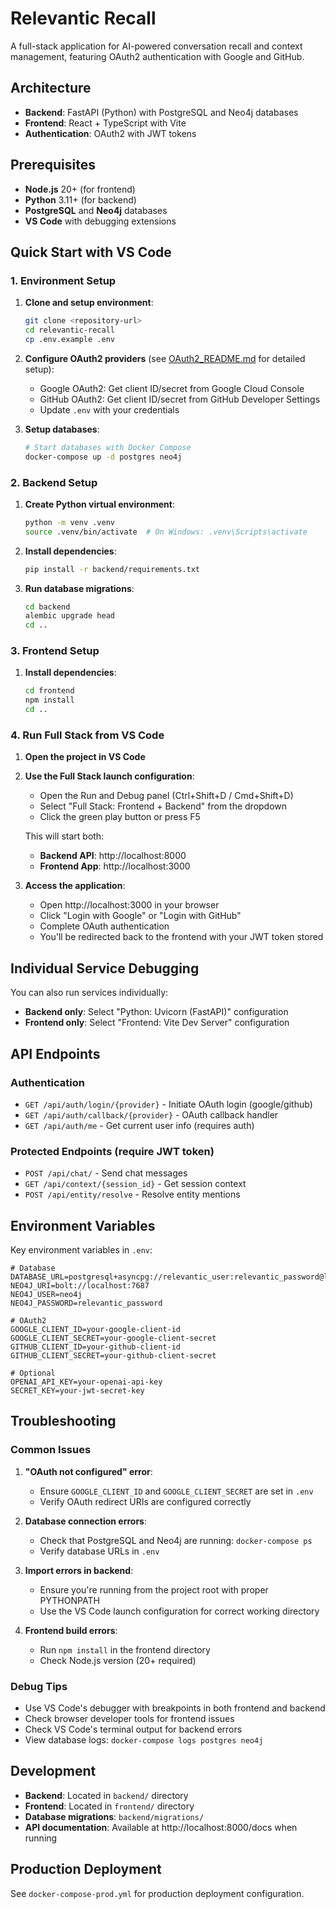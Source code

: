 # Relevantic Recall

A full-stack application for AI-powered conversation recall and context management, featuring OAuth2 authentication with Google and GitHub.

## Architecture

- **Backend**: FastAPI (Python) with PostgreSQL and Neo4j databases
- **Frontend**: React + TypeScript with Vite
- **Authentication**: OAuth2 with JWT tokens

## Prerequisites

- **Node.js** 20+ (for frontend)
- **Python** 3.11+ (for backend)
- **PostgreSQL** and **Neo4j** databases
- **VS Code** with debugging extensions

## Quick Start with VS Code

### 1. Environment Setup

1. **Clone and setup environment**:
   ```bash
   git clone <repository-url>
   cd relevantic-recall
   cp .env.example .env
   ```

2. **Configure OAuth2 providers** (see [OAuth2_README.md](OAuth2_README.md) for detailed setup):
   - Google OAuth2: Get client ID/secret from Google Cloud Console
   - GitHub OAuth2: Get client ID/secret from GitHub Developer Settings
   - Update `.env` with your credentials

3. **Setup databases**:
   ```bash
   # Start databases with Docker Compose
   docker-compose up -d postgres neo4j
   ```

### 2. Backend Setup

1. **Create Python virtual environment**:
   ```bash
   python -m venv .venv
   source .venv/bin/activate  # On Windows: .venv\Scripts\activate
   ```

2. **Install dependencies**:
   ```bash
   pip install -r backend/requirements.txt
   ```

3. **Run database migrations**:
   ```bash
   cd backend
   alembic upgrade head
   cd ..
   ```

### 3. Frontend Setup

1. **Install dependencies**:
   ```bash
   cd frontend
   npm install
   cd ..
   ```

### 4. Run Full Stack from VS Code

1. **Open the project in VS Code**

2. **Use the Full Stack launch configuration**:
   - Open the Run and Debug panel (Ctrl+Shift+D / Cmd+Shift+D)
   - Select "Full Stack: Frontend + Backend" from the dropdown
   - Click the green play button or press F5

   This will start both:
   - **Backend API**: http://localhost:8000
   - **Frontend App**: http://localhost:3000

3. **Access the application**:
   - Open http://localhost:3000 in your browser
   - Click "Login with Google" or "Login with GitHub"
   - Complete OAuth authentication
   - You'll be redirected back to the frontend with your JWT token stored

## Individual Service Debugging

You can also run services individually:

- **Backend only**: Select "Python: Uvicorn (FastAPI)" configuration
- **Frontend only**: Select "Frontend: Vite Dev Server" configuration

## API Endpoints

### Authentication
- `GET /api/auth/login/{provider}` - Initiate OAuth login (google/github)
- `GET /api/auth/callback/{provider}` - OAuth callback handler
- `GET /api/auth/me` - Get current user info (requires auth)

### Protected Endpoints (require JWT token)
- `POST /api/chat/` - Send chat messages
- `GET /api/context/{session_id}` - Get session context
- `POST /api/entity/resolve` - Resolve entity mentions

## Environment Variables

Key environment variables in `.env`:

```env
# Database
DATABASE_URL=postgresql+asyncpg://relevantic_user:relevantic_password@localhost:5432/relevantic_recall
NEO4J_URI=bolt://localhost:7687
NEO4J_USER=neo4j
NEO4J_PASSWORD=relevantic_password

# OAuth2
GOOGLE_CLIENT_ID=your-google-client-id
GOOGLE_CLIENT_SECRET=your-google-client-secret
GITHUB_CLIENT_ID=your-github-client-id
GITHUB_CLIENT_SECRET=your-github-client-secret

# Optional
OPENAI_API_KEY=your-openai-api-key
SECRET_KEY=your-jwt-secret-key
```

## Troubleshooting

### Common Issues

1. **"OAuth not configured" error**:
   - Ensure `GOOGLE_CLIENT_ID` and `GOOGLE_CLIENT_SECRET` are set in `.env`
   - Verify OAuth redirect URIs are configured correctly

2. **Database connection errors**:
   - Check that PostgreSQL and Neo4j are running: `docker-compose ps`
   - Verify database URLs in `.env`

3. **Import errors in backend**:
   - Ensure you're running from the project root with proper PYTHONPATH
   - Use the VS Code launch configuration for correct working directory

4. **Frontend build errors**:
   - Run `npm install` in the frontend directory
   - Check Node.js version (20+ required)

### Debug Tips

- Use VS Code's debugger with breakpoints in both frontend and backend
- Check browser developer tools for frontend issues
- Check VS Code's terminal output for backend errors
- View database logs: `docker-compose logs postgres neo4j`

## Development

- **Backend**: Located in `backend/` directory
- **Frontend**: Located in `frontend/` directory
- **Database migrations**: `backend/migrations/`
- **API documentation**: Available at http://localhost:8000/docs when running

## Production Deployment

See `docker-compose-prod.yml` for production deployment configuration.
